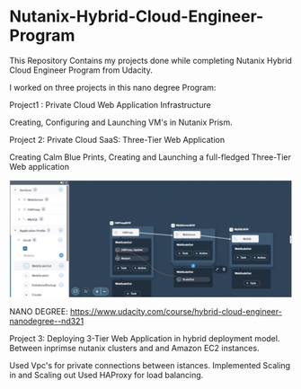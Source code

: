 # Nutanix-Hybrid-Cloud-Engineer-Program
This Repository Contains my projects done while completing Nutanix Hybrid Cloud Engineer Program from Udacity.

I worked on three projects in this nano degree Program:

Project1 : Private Cloud Web Application Infrastructure

Creating, Configuring and Launching VM's in Nutanix Prism. 

Project 2: Private Cloud SaaS: Three-Tier Web Application

Creating Calm Blue Prints, Creating and Launching a full-fledged Three-Tier Web application 

![alt text](https://github.com/esshariprasad/Nutanix-Hybrid-Cloud-Engineer-Program/blob/master/Project2/Screenshot_Project2.png)

NANO DEGREE: https://www.udacity.com/course/hybrid-cloud-engineer-nanodegree--nd321

Project 3: Deploying 3-Tier Web Application in hybrid deployment model. Between inprimse nutanix clusters and and Amazon EC2 instances.

Used Vpc's for private connections between istances.
Implemented Scaling in and Scaling out
Used HAProxy for load balancing.